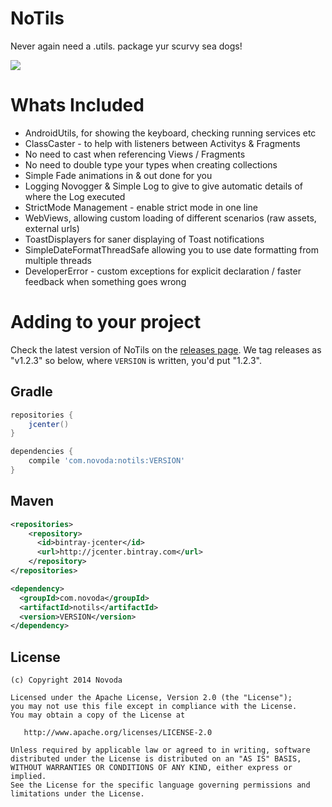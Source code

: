 NoTils
======

Never again need a .utils. package yur scurvy sea dogs!

![](http://ci.novoda.com/buildStatus/icon?job=Gradle%20Android%20Command%20Plugin%20(develop))

Whats Included
======

- AndroidUtils, for showing the keyboard, checking running services etc
- ClassCaster - to help with listeners between Activitys & Fragments
- No need to cast when referencing Views / Fragments
- No need to double type your types when creating collections
- Simple Fade animations in & out done for you
- Logging Novogger & Simple Log to give to give automatic details of where the Log executed
- StrictMode Management - enable strict mode in one line
- WebViews, allowing custom loading of different scenarios (raw assets, external urls)
- ToastDisplayers for saner displaying of Toast notifications
- SimpleDateFormatThreadSafe allowing you to use date formatting from multiple threads
- DeveloperError - custom exceptions for explicit declaration / faster feedback when something goes wrong

Adding to your project
======

Check the latest version of NoTils on the [releases page](https://github.com/novoda/NoTils/releases). We tag releases as "v1.2.3" so below, where `VERSION` is written, you'd put "1.2.3".

Gradle
-
````groovy
repositories {
    jcenter()
}
`````

````groovy
dependencies {
    compile 'com.novoda:notils:VERSION'
}
````


Maven
-

````xml
<repositories>
    <repository>
      <id>bintray-jcenter</id>
      <url>http://jcenter.bintray.com</url>
    </repository>
</repositories>
````

````xml
<dependency>
  <groupId>com.novoda</groupId>
  <artifactId>notils</artifactId>
  <version>VERSION</version>
</dependency>
````

License
-------

    (c) Copyright 2014 Novoda

    Licensed under the Apache License, Version 2.0 (the "License");
    you may not use this file except in compliance with the License.
    You may obtain a copy of the License at

       http://www.apache.org/licenses/LICENSE-2.0

    Unless required by applicable law or agreed to in writing, software
    distributed under the License is distributed on an "AS IS" BASIS,
    WITHOUT WARRANTIES OR CONDITIONS OF ANY KIND, either express or implied.
    See the License for the specific language governing permissions and
    limitations under the License.
